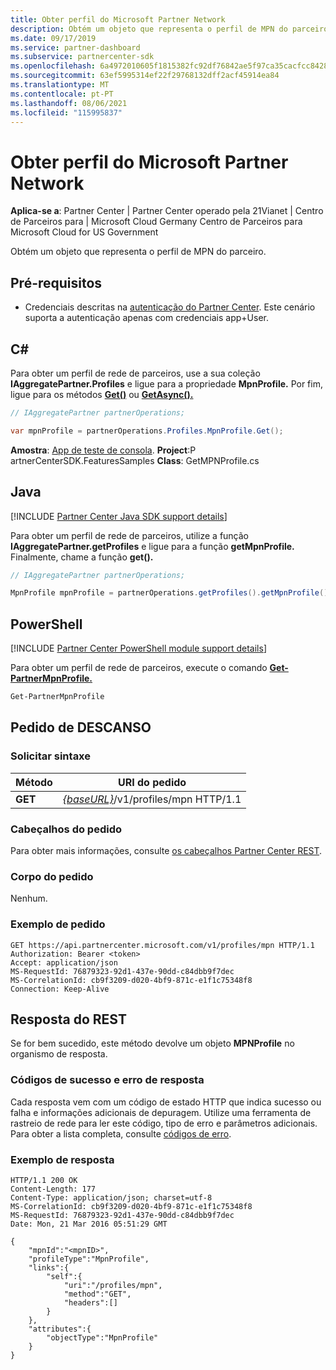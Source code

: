 ```yaml
---
title: Obter perfil do Microsoft Partner Network
description: Obtém um objeto que representa o perfil de MPN do parceiro.
ms.date: 09/17/2019
ms.service: partner-dashboard
ms.subservice: partnercenter-sdk
ms.openlocfilehash: 6a4972010605f1815382fc92df76842ae5f97ca35cacfcc8428e7b9849c6b0b6
ms.sourcegitcommit: 63ef5995314ef22f29768132dff2acf45914ea84
ms.translationtype: MT
ms.contentlocale: pt-PT
ms.lasthandoff: 08/06/2021
ms.locfileid: "115995837"
---
```

# <a name="get-microsoft-partner-network-profile"></a>Obter perfil do Microsoft Partner Network

**Aplica-se a**: Partner Center | Partner Center operado pela 21Vianet | Centro de Parceiros para | Microsoft Cloud Germany Centro de Parceiros para Microsoft Cloud for US Government

Obtém um objeto que representa o perfil de MPN do parceiro.

## <a name="prerequisites"></a>Pré-requisitos

- Credenciais descritas na [autenticação do Partner Center](partner-center-authentication.md). Este cenário suporta a autenticação apenas com credenciais app+User.

## <a name="c"></a>C\#

Para obter um perfil de rede de parceiros, use a sua coleção **IAggregatePartner.Profiles** e ligue para a propriedade **MpnProfile.** Por fim, ligue para os métodos [**Get()**](/dotnet/api/microsoft.store.partnercenter.profiles.impnprofile.get) ou [**GetAsync().**](/dotnet/api/microsoft.store.partnercenter.profiles.impnprofile.getasync)

``` csharp
// IAggregatePartner partnerOperations;

var mpnProfile = partnerOperations.Profiles.MpnProfile.Get();
```

**Amostra**: [App de teste de consola](console-test-app.md). **Project**:P artnerCenterSDK.FeaturesSamples **Class**: GetMPNProfile.cs

## <a name="java"></a>Java

[!INCLUDE [Partner Center Java SDK support details](../includes/java-sdk-support.md)]

Para obter um perfil de rede de parceiros, utilize a função **IAggregatePartner.getProfiles** e ligue para a função **getMpnProfile.** Finalmente, chame a função **get().**

```java
// IAggregatePartner partnerOperations;

MpnProfile mpnProfile = partnerOperations.getProfiles().getMpnProfile().get();
```

## <a name="powershell"></a>PowerShell

[!INCLUDE [Partner Center PowerShell module support details](../includes/powershell-module-support.md)]

Para obter um perfil de rede de parceiros, execute o comando [**Get-PartnerMpnProfile.**](https://github.com/Microsoft/Partner-Center-PowerShell/blob/master/docs/help/Get-PartnerMpnProfile.md)

```powershell
Get-PartnerMpnProfile
```

## <a name="rest-request"></a>Pedido de DESCANSO

### <a name="request-syntax"></a>Solicitar sintaxe

| Método  | URI do pedido                                                          |
|---------|----------------------------------------------------------------------|
| **GET** | [*{baseURL}*](partner-center-rest-urls.md)/v1/profiles/mpn HTTP/1.1 |

### <a name="request-headers"></a>Cabeçalhos do pedido

Para obter mais informações, consulte [os cabeçalhos Partner Center REST](headers.md).

### <a name="request-body"></a>Corpo do pedido

Nenhum.

### <a name="request-example"></a>Exemplo de pedido

```http
GET https://api.partnercenter.microsoft.com/v1/profiles/mpn HTTP/1.1
Authorization: Bearer <token>
Accept: application/json
MS-RequestId: 76879323-92d1-437e-90dd-c84dbb9f7dec
MS-CorrelationId: cb9f3209-d020-4bf9-871c-e1f1c75348f8
Connection: Keep-Alive
```

## <a name="rest-response"></a>Resposta do REST

Se for bem sucedido, este método devolve um objeto **MPNProfile** no organismo de resposta.

### <a name="response-success-and-error-codes"></a>Códigos de sucesso e erro de resposta

Cada resposta vem com um código de estado HTTP que indica sucesso ou falha e informações adicionais de depuragem. Utilize uma ferramenta de rastreio de rede para ler este código, tipo de erro e parâmetros adicionais. Para obter a lista completa, consulte [códigos de erro](error-codes.md).

### <a name="response-example"></a>Exemplo de resposta

```http
HTTP/1.1 200 OK
Content-Length: 177
Content-Type: application/json; charset=utf-8
MS-CorrelationId: cb9f3209-d020-4bf9-871c-e1f1c75348f8
MS-RequestId: 76879323-92d1-437e-90dd-c84dbb9f7dec
Date: Mon, 21 Mar 2016 05:51:29 GMT

{
    "mpnId":"<mpnID>",
    "profileType":"MpnProfile",
    "links":{
        "self":{
            "uri":"/profiles/mpn",
            "method":"GET",
            "headers":[]
        }
    },
    "attributes":{
        "objectType":"MpnProfile"
    }
}
```
